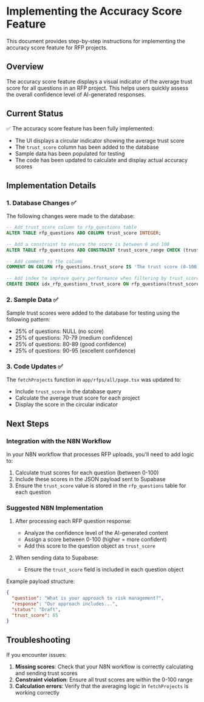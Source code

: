 # Implementing the Accuracy Score Feature

This document provides step-by-step instructions for implementing the accuracy score feature for RFP projects.

## Overview

The accuracy score feature displays a visual indicator of the average trust score for all questions in an RFP project. This helps users quickly assess the overall confidence level of AI-generated responses.

## Current Status

✅ The accuracy score feature has been fully implemented:
- The UI displays a circular indicator showing the average trust score
- The `trust_score` column has been added to the database
- Sample data has been populated for testing
- The code has been updated to calculate and display actual accuracy scores

## Implementation Details

### 1. Database Changes ✅

The following changes were made to the database:

```sql
-- Add trust_score column to rfp_questions table
ALTER TABLE rfp_questions ADD COLUMN trust_score INTEGER;
    
-- Add a constraint to ensure the score is between 0 and 100
ALTER TABLE rfp_questions ADD CONSTRAINT trust_score_range CHECK (trust_score IS NULL OR (trust_score >= 0 AND trust_score <= 100));
    
-- Add comment to the column
COMMENT ON COLUMN rfp_questions.trust_score IS 'The trust score (0-100) indicating confidence in the AI-generated content';
    
-- Add index to improve query performance when filtering by trust_score
CREATE INDEX idx_rfp_questions_trust_score ON rfp_questions(trust_score);
```

### 2. Sample Data ✅

Sample trust scores were added to the database for testing using the following pattern:
- 25% of questions: NULL (no score)
- 25% of questions: 70-79 (medium confidence)
- 25% of questions: 80-89 (good confidence)
- 25% of questions: 90-95 (excellent confidence)

### 3. Code Updates ✅

The `fetchProjects` function in `app/rfps/all/page.tsx` was updated to:
- Include `trust_score` in the database query
- Calculate the average trust score for each project
- Display the score in the circular indicator

## Next Steps

### Integration with the N8N Workflow

In your N8N workflow that processes RFP uploads, you'll need to add logic to:

1. Calculate trust scores for each question (between 0-100)
2. Include these scores in the JSON payload sent to Supabase
3. Ensure the `trust_score` value is stored in the `rfp_questions` table for each question

### Suggested N8N Implementation

1. After processing each RFP question response:
   - Analyze the confidence level of the AI-generated content
   - Assign a score between 0-100 (higher = more confident)
   - Add this score to the question object as `trust_score`

2. When sending data to Supabase:
   - Ensure the `trust_score` field is included in each question object

Example payload structure:
```json
{
  "question": "What is your approach to risk management?",
  "response": "Our approach includes...",
  "status": "Draft",
  "trust_score": 85
}
```

## Troubleshooting

If you encounter issues:

1. **Missing scores**: Check that your N8N workflow is correctly calculating and sending trust scores
2. **Constraint violation**: Ensure all trust scores are within the 0-100 range
3. **Calculation errors**: Verify that the averaging logic in `fetchProjects` is working correctly 